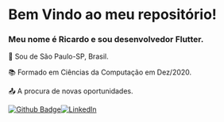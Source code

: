 # Bem Vindo ao meu repositório! 

### Meu nome é Ricardo e sou desenvolvedor Flutter. 

:house_with_garden: Sou de São Paulo-SP, Brasil.

:books: Formado em Ciências da Computação em Dez/2020.

:outbox_tray: A procura de novas oportunidades. 



[![Github Badge](https://img.shields.io/badge/-Github-000?style=flat-square&logo=Github&logoColor=white&link=https://github.com/ricardo-gsilva)](https://github.com/ricardo-gsilva)[![LinkedIn](https://img.shields.io/badge/-LinkedIn-blue?style=flat-square&logo=Linkedin&logoColor=white&link=https://www.linkedin.com/in/ricardo-gomess/)](https://www.linkedin.com/in/ricardo-gomess/)
